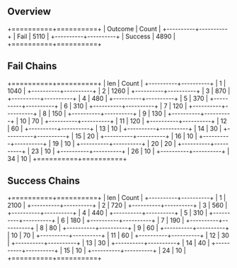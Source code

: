 ## Overview
+==========+==========+
| Outcome  |  Count   |
+----------+----------+
| Fail     |     5110 |
+----------+----------+
| Success  |     4890 |
+==========+==========+

## Fail Chains
+==========+==========+
|   len    |  Count   |
+----------+----------+
| 1        |     1040 |
+----------+----------+
| 2        |     1260 |
+----------+----------+
| 3        |      870 |
+----------+----------+
| 4        |      480 |
+----------+----------+
| 5        |      370 |
+----------+----------+
| 6        |      310 |
+----------+----------+
| 7        |      120 |
+----------+----------+
| 8        |      150 |
+----------+----------+
| 9        |      130 |
+----------+----------+
| 10       |       70 |
+----------+----------+
| 11       |      120 |
+----------+----------+
| 12       |       60 |
+----------+----------+
| 13       |       10 |
+----------+----------+
| 14       |       30 |
+----------+----------+
| 15       |       20 |
+----------+----------+
| 16       |       10 |
+----------+----------+
| 19       |       10 |
+----------+----------+
| 20       |       20 |
+----------+----------+
| 23       |       10 |
+----------+----------+
| 26       |       10 |
+----------+----------+
| 34       |       10 |
+==========+==========+

## Success Chains
+==========+==========+
|   len    |  Count   |
+----------+----------+
| 1        |     2100 |
+----------+----------+
| 2        |      720 |
+----------+----------+
| 3        |      560 |
+----------+----------+
| 4        |      440 |
+----------+----------+
| 5        |      310 |
+----------+----------+
| 6        |      180 |
+----------+----------+
| 7        |      190 |
+----------+----------+
| 8        |       80 |
+----------+----------+
| 9        |       60 |
+----------+----------+
| 10       |       70 |
+----------+----------+
| 11       |       60 |
+----------+----------+
| 12       |       30 |
+----------+----------+
| 13       |       30 |
+----------+----------+
| 14       |       40 |
+----------+----------+
| 15       |       10 |
+----------+----------+
| 24       |       10 |
+==========+==========+

